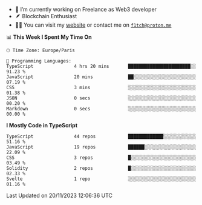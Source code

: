 - 🔭 I’m currently working on Freelance as Web3 developer
- 🪶 Blockchain Enthusiast
- 👨‍💻 You can visit my [website](https://f1tch.xyz) or contact me on [`f1tch@proton.me`](mailto:f1tch@proton.me)

<!--START_SECTION:waka-->
📊 **This Week I Spent My Time On** 

```text
🕑︎ Time Zone: Europe/Paris

💬 Programming Languages: 
TypeScript               4 hrs 20 mins       ███████████████████████░░   91.23 % 
JavaScript               20 mins             ██░░░░░░░░░░░░░░░░░░░░░░░   07.19 % 
CSS                      3 mins              ░░░░░░░░░░░░░░░░░░░░░░░░░   01.38 % 
JSON                     0 secs              ░░░░░░░░░░░░░░░░░░░░░░░░░   00.20 % 
Markdown                 0 secs              ░░░░░░░░░░░░░░░░░░░░░░░░░   00.00 % 
```

**I Mostly Code in TypeScript** 

```text
TypeScript               44 repos            █████████████░░░░░░░░░░░░   51.16 % 
JavaScript               19 repos            ██████░░░░░░░░░░░░░░░░░░░   22.09 % 
CSS                      3 repos             █░░░░░░░░░░░░░░░░░░░░░░░░   03.49 % 
Solidity                 2 repos             █░░░░░░░░░░░░░░░░░░░░░░░░   02.33 % 
Svelte                   1 repo              ░░░░░░░░░░░░░░░░░░░░░░░░░   01.16 % 
```




 Last Updated on 20/11/2023 12:06:36 UTC
<!--END_SECTION:waka-->
